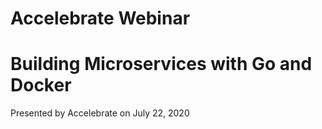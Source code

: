 # Accelebrate Webinar
# Building Microservices with Go and Docker
Presented by Accelebrate on July 22, 2020
